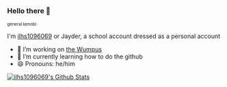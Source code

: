 ### Hello there 👋
<sub><sup>general kenobi<sub><sup>

I'm [ilhs1096069](https://github.com/ilhs1096069) or Jayder, a school account dressed as a personal account

- 🔭 I’m working on [the Wumpus](https://github.com/thewumper/Wumpus)
- 🌱 I’m currently learning how to do the github
- 😄 Pronouns: he/him

[![ilhs1096069's Github Stats](https://github-readme-stats.vercel.app/api?username=ilhs1096069&theme=radical)](https://github.com/anuraghazra/github-readme-stats)
